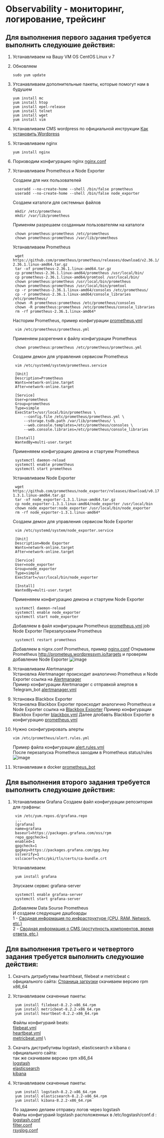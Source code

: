 # Observability - мониторинг, логирование, трейсинг
## Для выполнения первого задания требуется выполнить следуюшие действия:
1) Устанавливаем на Вашу VM OS CentOS Linux v 7
2) Обновляем
    ```
    sudo yum update
4) Утсанавливаем  дополнительные пакеты, которые помогут нам в будушем 
    ```
    yum install mc 
    yum install htop 
    yum install epel-release 
    yum install telnet
    yum install wget
    yum install vim
4) Устанавливаем CMS wordpress по официальной инструкции [Как установить Wordpress](https://wordpress.org/support/article/how-to-install-wordpress/)
5) Устанавливаем nginx
    ```
    yum install nginx
6) Поризводим конфигурацию nginx [nginx.conf](https://github.com/defmeg/otus/blob/main/GAP-1/nginx.conf)
7) Устанавливаем Prometheus и Node Exporter
   
   Создаем для них пользователей
   ```
    useradd --no-create-home --shell /bin/false prometheus
    useradd --no-create-home --shell /bin/false node_exporter
   ```
   Создаем каталоги для системных файлов
   ```
    mkdir /etc/prometheus
    mkdir /var/lib/prometheus
   ```
   Применям разрешаем созданным пользователям на каталоги
   ```
    chown prometheus:prometheus /etc/prometheus
    chown prometheus:prometheus /var/lib/prometheus
   ```
   Устанавливаем Prometheus
   ```
    wget https://github.com/prometheus/prometheus/releases/download/v2.36.1/prometheus-2.36.1.linux-amd64.tar.gz
    tar -xf prometheus-2.36.1.linux-amd64.tar.gz
    cp prometheus-2.36.1.linux-amd64/prometheus /usr/local/bin/
    cp prometheus-2.36.1.linux-amd64/promtool /usr/local/bin/
    chown prometheus:prometheus /usr/local/bin/prometheus
    chown prometheus:prometheus /usr/local/bin/promtool
    cp -r prometheus-2.36.1.linux-amd64/consoles /etc/prometheus/
    cp -r prometheus-2.36.1.linux-amd64/console_libraries /etc/prometheus/
    chown -R prometheus:prometheus /etc/prometheus/consoles
    chown -R prometheus:prometheus /etc/prometheus/console_libraries
    rm -rf prometheus-2.36.1.linux-amd64*
   ```
   Насторим Prometheus, пример конфигурации [prometheus.yml](https://github.com/defmeg/otus/blob/main/GAP-1/prometheus.yml)
   ```
    vim /etc/prometheus/prometheus.yml
   ```
   Применяем разрегения к файлу конфигурации Prometheus
   ```
    chown prometheus:prometheus /etc/prometheus/prometheus.yml
   ```
   Создаем демон для управления сервисом Prometheus
   ```
    vim /etc/systemd/system/prometheus.service
    
    [Unit]
    Description=Prometheus
    Wants=network-online.target
    After=network-online.target

    [Service]
    User=prometheus
    Group=prometheus
    Type=simple
    ExecStart=/usr/local/bin/prometheus \
        --config.file /etc/prometheus/prometheus.yml \
        --storage.tsdb.path /var/lib/prometheus/ \
        --web.console.templates=/etc/prometheus/consoles \
        --web.console.libraries=/etc/prometheus/console_libraries

    [Install]
    WantedBy=multi-user.target
   ```
   Применяяем конфигурацию демона и стартуем Prometheus
   ```
    systemctl daemon-reload
    systemctl enable prometheus
    systemctl start prometheus  
   ```
   Устанавливаем Node Exporter
   ```
    wget https://github.com/prometheus/node_exporter/releases/download/v0.17.0/node_exporter-1.3.1.linux-amd64.tar.gz
    tar -xf node_exporter-1.3.1.linux-amd64.tar.gz
    cp node_exporter-1.3.1.linux-amd64/node_exporter /usr/local/bin
    chown node_exporter:node_exporter /usr/local/bin/node_exporter
    rm -rf node_exporter-1.3.1.linux-amd64*
   ```
   Создаем демон для управления сервисом Node Exporter
   ```
    vim /etc/systemd/system/node_exporter.service
    
    [Unit]
    Description=Node Exporter
    Wants=network-online.target
    After=network-online.target

    [Service]
    User=node_exporter
    Group=node_exporter
    Type=simple
    ExecStart=/usr/local/bin/node_exporter

    [Install]
    WantedBy=multi-user.target
   ```
   Применяяем конфигурацию демона и стартуем Node Exporter
   ```
    systemctl daemon-reload
    systemctl enable node_exporter
    systemctl start node_exporter
   ```
   Добавляем в файл конфигурации Prometheus [prometheus.yml](https://github.com/defmeg/otus/blob/main/GAP-1/prometheus.yml) job Node Exporter
   Перезапускаем Prometheus
   ```
    systemctl restart prometheus
   ```
   Добавляем в nignx.conf Prometheus, пример [nginx.conf](https://github.com/defmeg/otus/blob/main/GAP-1/nginx.conf)
   Открываем  Prometheus http://prometeus.wordpressvm.io/targets и проверям добавление Node Exporter
   ![image](https://user-images.githubusercontent.com/104725435/174321989-71ec18c2-16f2-4deb-815d-d61d3a999713.png)

8) Устанавливаем Alertmanager \
   Установлка Alertmanager происходит аналогично Prometheus и Node Exporter
   ссылка на [Alertmanager](https://github.com/prometheus/alertmanager/releases/download/v0.24.0/alertmanager-0.24.0.linux-amd64.tar.gz) \
   Пример конфигурации Alertmanager с отправкой алертов в Telegram_bot [alertmanager.yml](https://github.com/defmeg/otus/blob/main/GAP-1/alertmanager.yml)
   
9) Установка Blackbox Exporter \
   Установлка Blackbox Exporter происходит аналогично Prometheus и Node Exporter
   ссылка на [Blackbox Exporter](https://github.com/prometheus/blackbox_exporter/releases/download/v0.21.0/blackbox_exporter-0.21.0.linux-amd64.tar.gz)
   Пример конфигурации Blackbox Exporter [blackbox.yml](https://github.com/defmeg/otus/blob/main/GAP-1/blackbox.yml)
   Далее длобавть Blackbox Exporter в конфигурацию [prometheus.yml](https://github.com/defmeg/otus/blob/main/GAP-1/prometheus.yml)
 
10) Нужно сконфигурировать алерты
    ```
    vim /etc/prometheus/alert.rules.yml
    ```
    Пример файла конфигурации [alert.rules.yml](https://github.com/defmeg/otus/blob/main/GAP-1/alert.rules.yml) \
    После перезапуска Prometheus заходим в Prometheus status/rules \
    ![image](https://user-images.githubusercontent.com/104725435/174665634-ad297054-b4a1-4418-a04b-284f4bfcf851.png)
11) Устанавливам в docker [prometheus_bot](https://github.com/inCaller/prometheus_bot)

## Для выполнения второго задания требуется выполнить следуюшие действия:
1) Устанавливаем Grafana
   Создаем файл конфигурации репозитория для графаны:
   ```
    vim /etc/yum.repos.d/grafana.repo
    ...
    [grafana]
    name=grafana
    baseurl=https://packages.grafana.com/oss/rpm
    repo_gpgcheck=1
    enabled=1
    gpgcheck=1
    gpgkey=https://packages.grafana.com/gpg.key
    sslverify=1
    sslcacert=/etc/pki/tls/certs/ca-bundle.crt
   ```
   Устанавливаем:
   ```
    yum install grafana
   ```
   Зпускаем сервис grafana-server
   ```
    systemctl enable grafana-server
    systemctl start grafana-server
   ```
   Добавляем Data Sourse Prometheus \
   И создаем следующие дашбоарды \
   1 - [Сводная информация по инфраструктуре (CPU, RAM, Network, etc.)](https://github.com/defmeg/otus/blob/main/GAP-2/Grafana_dashboard_nod_exporter.png) \
   2 - [Cводная информация о CMS (доступность компонентов, время ответа, etc.)](https://github.com/defmeg/otus/blob/main/GAP-2/Grafana_dashboard_CMS_nginx.png)
   
## Для выполнения третьего и четвертого задания требуется выполнить следуюшие действия:
1) Скачать дитрибутивы hearthbeat, filebeat и metricbeat с официального сайта: [Страница загрузки](https://www.elastic.co/downloads/beats/)
   скачиваем версию rpm x86_64
2) Устанавливаем скаченные пакеты:
   ```
    yum install filebeat-8.2.2-x86_64.rpm
    yum install metricbeat-8.2.2-x86_64.rpm
    yum install heartbeat-8.2.2-x86_64.rpm
   ```
   Файлы конфигураий beats: \
    [filebeat.yml](https://github.com/defmeg/otus/blob/main/GAP-3/filebeat.yml) \
    [heartbeat.yml](https://github.com/defmeg/otus/blob/main/GAP-3/heartbeat.yml) \
    [metricbeat.yml](https://github.com/defmeg/otus/blob/main/GAP-3/metricbeat.yml) \
3) Скачать дистрибутивы logstash, elasticsearch и kibana с официального сайта: \
   так же скачиваем версию rpm x86_64 \
   [logstash](https://www.elastic.co/downloads/logstash) \
   [elasticsearch](https://www.elastic.co/downloads/elasticsearch) \
   [kibana](https://www.elastic.co/downloads/kibana)
    
4) Устанавливаем скаченные пакеты:
   ```
    yum install logstash-8.2.2-x86_64.rpm
    yum install elasticsearch-8.2.2-x86_64.rpm
    yum install kibana-8.2.2-x86_64.rpm
   ```
   По заданию делаем отправку логов через logstash \
   Файлы конфигураий logstash расположенных в /etc/logstash/conf.d : \
    [logstash.conf](https://github.com/defmeg/otus/blob/main/GAP-4/logstash.conf) \
    [filter.conf](https://github.com/defmeg/otus/blob/main/GAP-4/filter.conf) \
    [rsyslog.conf](https://github.com/defmeg/otus/blob/main/GAP-4/rsyslog.conf)
    
   
    
